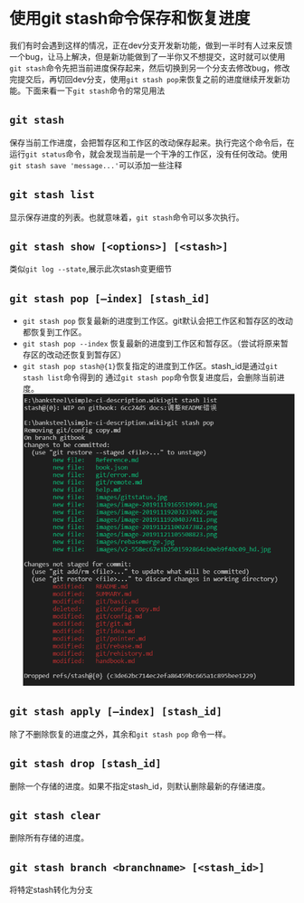 # 使用git stash命令保存和恢复进度

我们有时会遇到这样的情况，正在dev分支开发新功能，做到一半时有人过来反馈一个bug，让马上解决，但是新功能做到了一半你又不想提交，这时就可以使用`git stash`命令先把当前进度保存起来，然后切换到另一个分支去修改bug，修改完提交后，再切回dev分支，使用`git stash pop`来恢复之前的进度继续开发新功能。下面来看一下`git stash`命令的常见用法

## `git stash`

保存当前工作进度，会把暂存区和工作区的改动保存起来。执行完这个命令后，在运行`git status`命令，就会发现当前是一个干净的工作区，没有任何改动。使用`git stash save 'message...'`可以添加一些注释

## `git stash list`

显示保存进度的列表。也就意味着，`git stash`命令可以多次执行。

## `git stash show [<options>] [<stash>]`

类似`git log --state`,展示此次stash变更细节

## `git stash pop [–index] [stash_id]`

- `git stash pop` 恢复最新的进度到工作区。git默认会把工作区和暂存区的改动都恢复到工作区。
- `git stash pop --index` 恢复最新的进度到工作区和暂存区。（尝试将原来暂存区的改动还恢复到暂存区）
- `git stash pop stash@{1}`恢复指定的进度到工作区。stash_id是通过`git stash list`命令得到的
  通过`git stash pop`命令恢复进度后，会删除当前进度。
![image-20191121110321887](../images/image-20191121110321887.png)

## `git stash apply [–index] [stash_id]`

除了不删除恢复的进度之外，其余和`git stash pop` 命令一样。

## `git stash drop [stash_id]`

删除一个存储的进度。如果不指定stash_id，则默认删除最新的存储进度。

## `git stash clear`

删除所有存储的进度。

## `git stash branch <branchname> [<stash_id>]`

将特定stash转化为分支


